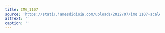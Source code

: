 ```yaml
---
title: IMG_1107
source: 'https://static.jamesdigioia.com/uploads/2012/07/img_1107-scaled.jpg'
altText: ''
caption: ''
---
```



